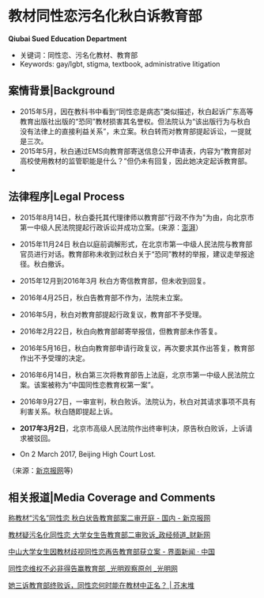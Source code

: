 # 教材同性恋污名化秋白诉教育部

**Qiubai Sued Education Department**

- 关键词：同性恋、污名化教材、教育部
- Keywords: gay/lgbt, stigma, textbook, administrative litigation

<!-- more -->

## 案情背景|Background

- 2015年5月，因在教科书中看到“同性恋是病态”类似描述，秋白起诉广东高等教育出版社出版的“恐同”教材损害其名誉权。但法院认为“该出版行为与秋白没有法律上的直接利益关系”，未立案。秋白转而对教育部提起诉讼，一提就是三次。
- 2015年5月，秋白通过EMS向教育部寄送信息公开申请表，内容为“教育部对高校使用教材的监管职能是什么？”但仍未有回复，因此她决定起诉教育部。
- 

## 法律程序|Legal Process

- 2015年8月14日，秋白委托其代理律师以教育部"行政不作为"为由，向北京市第一中级人民法院提起行政诉讼并成功立案。(来源：[澎湃](https://m.thepaper.cn/newsDetail_forward_1366994?from=singlemessage&isappinstalled=0)）
- 2015年11月24日 秋白以庭前调解形式，在北京市第一中级人民法院与教育部官员进行对话。教育部称未收到过秋白关于“恐同”教材的举报，建议走举报途径。秋白撤诉。
- 2015年12月到2016年3月 秋白方寄信教育部，但未收到回复。
- 2016年4月25日，秋白告教育部不作为，法院未立案。
- 2016年5月，秋白对教育部提起行政复议，教育部不予受理。
- 2016年2月22日，秋白向教育部邮寄举报信，但教育部未作答复。
- 2016年5月16日，秋白向教育部申请行政复议，再次要求其作出答复，教育部作出不予受理的决定。
- 2016年6月14日，秋白第三次将教育部告上法庭，北京市第一中级人民法院立案。该案被称为“中国同性恋教育权第一案”。
- 2016年9月27日，一审宣判，秋白败诉。法院认为，秋白对其请求事项不具有利害关系。秋白随即提起上诉。

- **2017年3月2日**，北京市高级人民法院作出终审判决，原告秋白败诉，上诉请求被驳回。
- On 2 March 2017, Beijing High Court Lost.

（来源：[新京报网](http://www.bjnews.com.cn/news/2017/01/10/430137.html)等)

## 相关报道|Media Coverage and Comments

[称教材“污名”同性恋 秋白状告教育部案二审开庭 - 国内 - 新京报网](http://www.bjnews.com.cn/news/2017/01/10/430137.html)

[教材疑污名化同性恋 大学女生告教育部二审败诉_政经频道_财新网](http://china.caixin.com/2017-03-06/101062813.html)

[中山大学女生因教材歧视同性恋再告教育部获立案 - 界面新闻 · 中国](https://www.jiemian.com/article/699526.html)

[同性恋维权不必非得告赢教育部 _光明观察原创 _光明网](http://guancha.gmw.cn/2017-03/07/content_23911191.htm)

[她三诉教育部终败诉，同性恋何时能在教材中正名？ | 芥末堆](https://www.jiemodui.com/N/62449.html)



